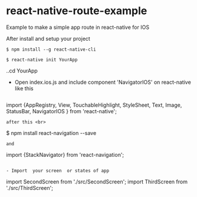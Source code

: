 # react-native-route-example
Example to make a simple app route in react-native for IOS

After install and setup your project 
   ```
$ npm install --g react-native-cli  
  ```
  
   ```
$ react-native init YourApp  
  ```

..cd YourApp 

- Open index.ios.js and include component 'NavigatorIOS' on react-native like this
  ```
 import {AppRegistry, View, TouchableHighlight, StyleSheet, Text, Image, StatusBar, NavigatorIOS } from 'react-native';
 ```
after this <br>
 ```
$ npm install react-navigation --save  
 ```
and  
 ```
  import {StackNavigator} from 'react-navigation'; 
 ```

- Import  your screen  or states of app

 ```
import SecondScreen from './src/SecondScreen';
import ThirdScreen  from './src/ThirdScreen';
  ```
